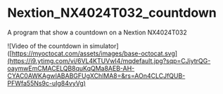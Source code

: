 # Nextion_NX4024T032_countdown
A program that show a countdown on a Nextion NX4024T032

![Video of the countdown in simulator]([https://myoctocat.com/assets/images/base-octocat.svg](https://i9.ytimg.com/vi/6VL4KTUVwI4/mqdefault.jpg?sqp=CJiytrQG-oaymwEmCMACELQB8quKqQMa8AEB-AH-CYAC0AWKAgwIABABGFUgXChlMA8=&rs=AOn4CLCJfQUB-PFWfa55Ns9c-uIg84vyVg)
